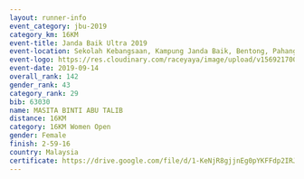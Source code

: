 ```yaml
---
layout: runner-info 
event_category: jbu-2019 
category_km: 16KM 
event-title: Janda Baik Ultra 2019  
event-location: Sekolah Kebangsaan, Kampung Janda Baik, Bentong, Pahang, Malaysia 
event-logo: https://res.cloudinary.com/raceyaya/image/upload/v1569217009/logo/janda-baik_vch1pc.jpg 
event-date: 2019-09-14 
overall_rank: 142
gender_rank: 43
category_rank: 29
bib: 63030
name: MASITA BINTI ABU TALIB
distance: 16KM
category: 16KM Women Open
gender: Female
finish: 2-59-16
country: Malaysia
certificate: https://drive.google.com/file/d/1-KeNjR8gjjnEg0pYKFFdp2IRJnC4l29p/view?usp=sharing
---
```

